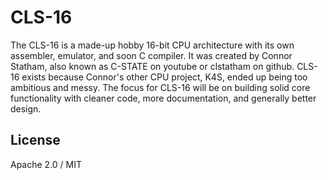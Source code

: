 # CLS-16

The CLS-16 is a made-up hobby 16-bit CPU architecture with its own assembler, emulator, and soon C compiler.
It was created by Connor Statham, also known as C-STATE on youtube or clstatham on github.
CLS-16 exists because Connor's other CPU project, K4S, ended up being too ambitious and messy.
The focus for CLS-16 will be on building solid core functionality with cleaner code, more documentation, and generally better design.

## License

Apache 2.0 / MIT
